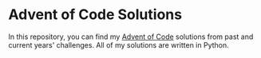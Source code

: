 # Advent of Code Solutions
In this repository, you can find my [Advent of Code][aoc] solutions from past and current years' challenges. All of my solutions are written in Python.

[aoc]: https://adventofcode.com